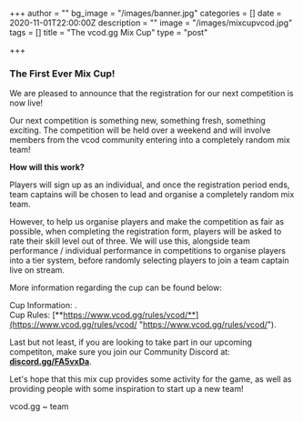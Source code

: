 +++
author = ""
bg_image = "/images/banner.jpg"
categories = []
date = 2020-11-01T22:00:00Z
description = ""
image = "/images/mixcupvcod.jpg"
tags = []
title = "The vcod.gg Mix Cup"
type = "post"

+++
### **The First Ever Mix Cup!**

We are pleased to announce that the registration for our next competition is now live!

Our next competition is something new, something fresh, something exciting. The competition will be held over a weekend and will involve members from the vcod community entering into a completely random mix team!

**How will this work?**

Players will sign up as an individual, and once the registration period ends, team captains will be chosen to lead and organise a completely random mix team.

However, to help us organise players and make the competition as fair as possible, when completing the registration form, players will be asked to rate their skill level out of three. We will use this, alongside team performance / individual performance in competitions to organise players into a tier system, before randomly selecting players to join a team captain live on stream.

More information regarding the cup can be found below:

Cup Information: .  
Cup Rules: [**https://www.vcod.gg/rules/vcod/**](https://www.vcod.gg/rules/vcod/ "https://www.vcod.gg/rules/vcod/").

Last but not least, if you are looking to take part in our upcoming competiton, make sure you join our Community Discord at: [**discord.gg/FA5vxDa**](https://discord.gg/FA5vxDa. "https://discord.gg/FA5vxDa.").

Let's hope that this mix cup provides some activity for the game, as well as providing people with some inspiration to start up a new team!

vcod.gg \~ team